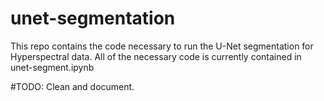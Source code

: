 # unet-segmentation

This repo contains the code necessary to run the U-Net segmentation for Hyperspectral data.
All of the necessary code is currently contained in unet-segment.ipynb

#TODO: Clean and document.
